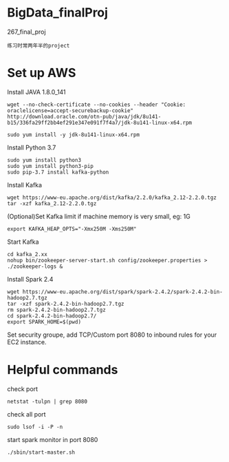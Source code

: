 # BigData_finalProj
267_final_proj

```
练习时常两年半的project
```

# Set up AWS

Install JAVA 1.8.0_141
```
wget --no-check-certificate --no-cookies --header "Cookie: oraclelicense=accept-securebackup-cookie" http://download.oracle.com/otn-pub/java/jdk/8u141-b15/336fa29ff2bb4ef291e347e091f7f4a7/jdk-8u141-linux-x64.rpm

sudo yum install -y jdk-8u141-linux-x64.rpm
```

Install Python 3.7
```
sudo yum install python3
sudo yum install python3-pip
sudo pip-3.7 install kafka-python
```

Install Kafka
```
wget https://www-eu.apache.org/dist/kafka/2.2.0/kafka_2.12-2.2.0.tgz
tar -xzf kafka_2.12-2.2.0.tgz 
```

(Optional)Set Kafka limit if machine memory is very small, eg: 1G
```
export KAFKA_HEAP_OPTS="-Xmx250M -Xms250M"
```

Start Kafka
```
cd kafka_2.xx
nohup bin/zookeeper-server-start.sh config/zookeeper.properties > ./zookeeper-logs &
```

Install Spark 2.4
```
wget https://www-eu.apache.org/dist/spark/spark-2.4.2/spark-2.4.2-bin-hadoop2.7.tgz
tar -xzf spark-2.4.2-bin-hadoop2.7.tgz
rm spark-2.4.2-bin-hadoop2.7.tgz 
cd spark-2.4.2-bin-hadoop2.7/
export SPARK_HOME=$(pwd)
```


Set security groupe, add TCP/Custom port 8080 to inbound rules for your EC2 instance.

# Helpful commands
check port
```
netstat -tulpn | grep 8080
```

check all port
```
sudo lsof -i -P -n
```

start spark monitor in port 8080
```
./sbin/start-master.sh
```

